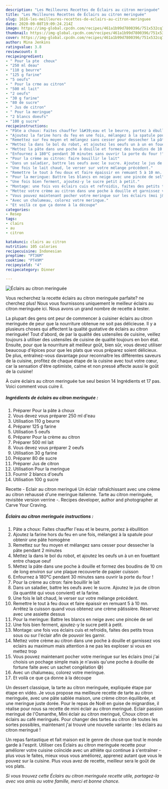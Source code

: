 ```yaml
---
description: "Les Meilleures Recettes de Éclairs au citron meringuée"
title: "Les Meilleures Recettes de Éclairs au citron meringuée"
slug: 1616-les-meilleures-recettes-de-eclairs-au-citron-meringuee
date: 2020-09-08T19:09:24.214Z
image: https://img-global.cpcdn.com/recipes/461a1b99d7800396/751x532cq70/eclairs-au-citron-meringuee-photo-principale-de-la-recette.jpg
thumbnail: https://img-global.cpcdn.com/recipes/461a1b99d7800396/751x532cq70/eclairs-au-citron-meringuee-photo-principale-de-la-recette.jpg
cover: https://img-global.cpcdn.com/recipes/461a1b99d7800396/751x532cq70/eclairs-au-citron-meringuee-photo-principale-de-la-recette.jpg
author: Mina Jenkins
ratingvalue: 3.8
reviewcount: 8
recipeingredient:
- " Pour la pte  choux"
- "250 ml deau"
- "110 g beurre"
- "125 g farine"
- "5 oeufs"
- " Pour la crme au citron"
- "500 ml lait"
- "2 oeufs"
- "30 g farine"
- "80 de sucre"
- " Jus de citron"
- " Pour la meringue"
- "2 blancs doeufs"
- "100 g sucre"
recipeinstructions:
- "Pâte a choux: Faites chauffer l&#39;eau et le beurre, portez à ébullition"
- "Ajoutez la farine hors du feu en une fois, mélangez à la spatule pour obtenir une pâte homogène"
- "Remettez sur feu moyen et mélangez sans cesser pour dessecher la pâte pendant 2 minutes"
- "Mettez la dans le bol du robot, et ajoutez les oeufs un à un en fouettant entre chaque oeuf"
- "Mettez la pâte dans une poche à douille et formez des boudins de 10 cm de long environ sur une plaque recouverte de papier cuisson"
- "Enfournez à 180°C pendant 30 minutes sans ouvrir la porte du four !"
- "Pour la crème au citron: faire bouillir le lait"
- "Dans un saladier, battre les oeufs avec le sucre. Ajoutez le jus de citron (la quantité qui vous convient) et la farine."
- "Une fois le lait chaud, le verser sur votre mélange précédent."
- "Remettre le tout à feu doux et faire épaissir en remuant 5 à 10 mn. Arrêtez la cuisson quand vous obtenez une crème pâtissière. Réservez avec une assiette dessus"
- "Pour la meringue: Battre les blancs en neige avec une pincée de sel"
- "Une fois bien ferment, ajoutez-y le sucre petit à petit."
- "Montage: une fois vos éclairs cuis et refroidis, faites des petits trous sous ou sur l&#39;éclair afin de pouvoir les garnir."
- "Mettez votre crème au citron dans une poche à douille et garnissez vos eclairs au maximum mais attention à ne pas les exploser si vous en mettez trop"
- "Vous pouvez maintenant pocher votre meringue sur les éclairs (moi j&#39;ai choisis un pochage simple mais je n&#39;avais qu&#39;une poche à douille de fortune faite avec un sachet congélation 😅)"
- "Avec un chalumeau, colorez votre meringue."
- "Et voilà ce que ça donne à la découpe"
categories:
- Resep
tags:
- clairs
- au
- citron

katakunci: clairs au citron 
nutrition: 105 calories
recipecuisine: Indonesian
preptime: "PT36M"
cooktime: "PT49M"
recipeyield: "4"
recipecategory: Dinner

---
```



![Éclairs au citron meringuée](https://img-global.cpcdn.com/recipes/461a1b99d7800396/751x532cq70/eclairs-au-citron-meringuee-photo-principale-de-la-recette.jpg)

Vous recherchez la recette éclairs au citron meringuée parfaite? ne cherchez plus! Nous vous fournissons uniquement le meilleur éclairs au citron meringuée ici. Nous avons un grand nombre de recette à tester.

La plupart des gens ont peur de commencer à cuisiner éclairs au citron meringuée de peur que la nourriture obtenue ne soit pas délicieuse. Il y a plusieurs choses qui affectent la qualité gustative de éclairs au citron meringuée! Tout d'abord, de par la qualité des ustensiles de cuisine, veillez toujours à utiliser des ustensiles de cuisine de qualité toujours en bon état. Ensuite, pour que la nourriture ait meilleur goût, bien sûr, vous devez utiliser beaucoup d'épices pour que les plats que vous préparez soient délicieux. De plus, entraînez-vous davantage pour reconnaître les différentes saveurs de la cuisine, profitez de chaque étape de la cuisine avec tout votre cœur, car la sensation d'être optimiste, calme et non pressé affecte aussi le goût de la cuisine!

<!--inarticleads1-->

À cuire éclairs au citron meringuée tue seul besion 14 Ingrédients et 17 pas. Voici comment vous cuire il.

##### Ingrédients de éclairs au citron meringuée :

1. Préparer  Pour la pâte à choux
1. Vous devez vous préparer 250 ml d&#39;eau
1. Utilisation 110 g beurre
1. Préparer 125 g farine
1. Utilisation 5 oeufs
1. Préparer  Pour la crème au citron
1. Préparer 500 ml lait
1. Vous devez vous préparer 2 oeufs
1. Utilisation 30 g farine
1. Préparer 80 de sucre
1. Préparer  Jus de citron
1. Utilisation  Pour la meringue
1. Fournir 2 blancs d&#39;oeufs
1. Utilisation 100 g sucre


Recette - Eclair au citron meringué Un éclair rafraîchissant avec une crème au citron rehaussé d&#39;une meringue italienne. Tarte au citron meringuée, revisitée version verrine -. Recipes developer, author and photographer at Carve Your Craving. 

<!--inarticleads2-->

##### Éclairs au citron meringuée instructions :

1. Pâte a choux: Faites chauffer l&#39;eau et le beurre, portez à ébullition
1. Ajoutez la farine hors du feu en une fois, mélangez à la spatule pour obtenir une pâte homogène
1. Remettez sur feu moyen et mélangez sans cesser pour dessecher la pâte pendant 2 minutes
1. Mettez la dans le bol du robot, et ajoutez les oeufs un à un en fouettant entre chaque oeuf
1. Mettez la pâte dans une poche à douille et formez des boudins de 10 cm de long environ sur une plaque recouverte de papier cuisson
1. Enfournez à 180°C pendant 30 minutes sans ouvrir la porte du four !
1. Pour la crème au citron: faire bouillir le lait
1. Dans un saladier, battre les oeufs avec le sucre. Ajoutez le jus de citron (la quantité qui vous convient) et la farine.
1. Une fois le lait chaud, le verser sur votre mélange précédent.
1. Remettre le tout à feu doux et faire épaissir en remuant 5 à 10 mn. Arrêtez la cuisson quand vous obtenez une crème pâtissière. Réservez avec une assiette dessus
1. Pour la meringue: Battre les blancs en neige avec une pincée de sel
1. Une fois bien ferment, ajoutez-y le sucre petit à petit.
1. Montage: une fois vos éclairs cuis et refroidis, faites des petits trous sous ou sur l&#39;éclair afin de pouvoir les garnir.
1. Mettez votre crème au citron dans une poche à douille et garnissez vos eclairs au maximum mais attention à ne pas les exploser si vous en mettez trop
1. Vous pouvez maintenant pocher votre meringue sur les éclairs (moi j&#39;ai choisis un pochage simple mais je n&#39;avais qu&#39;une poche à douille de fortune faite avec un sachet congélation 😅)
1. Avec un chalumeau, colorez votre meringue.
1. Et voilà ce que ça donne à la découpe


Un dessert classique, la tarte au citron meringuée, expliquée étape par étape en vidéo. Je vous propose ma meilleure recette de tarte au citron meringuée, avec une pâte sablée maison, une crème citron équilibrée, et une meringue juste dorée. Pour le repas de Noël en guise de mignardise, il réalise pour nous sa recette de mini éclair au citron meringué. Eclair passion meringué de l&#39;Osmanthe, Mini éclair au citron meringué, Choux citron et éclairs au café meringués. Pour changer des tartes au citron de toutes les sortes possibles, maintenant j&#39;ai trouvé une nouvelle variante : les éclairs au citron meringué ! 

<!--inarticleads1-->

<p>
Un repas fantastique et fait maison est le genre de chose que tout le monde garde à l'esprit. Utiliser ces Éclairs au citron meringuée recette pour améliorer votre cuisine coïncide avec un athlète qui continue à s'entraîner - plus vous le faites, mieux vous vous améliorez, apprenez autant que vous le pouvez sur la cuisine. Plus vous avez de recette, meilleur sera le goût de vos plats.
</p>

<p>
<i>Si vous trouvez cette Éclairs au citron meringuée recette utile, partagez-la avec vos amis ou votre famille, merci et bonne chance.</i>
</p>
